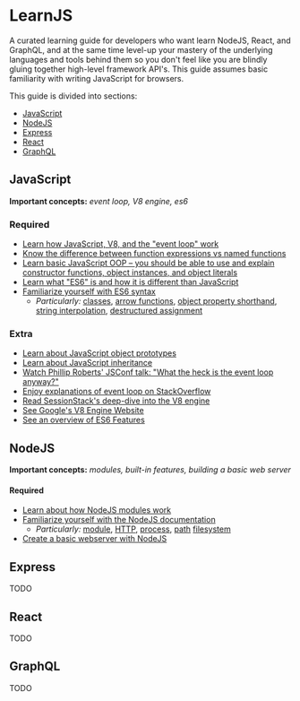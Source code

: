 # LearnJS

A curated learning guide for developers who want learn NodeJS, React, and GraphQL, and at the same time level-up your mastery of the underlying languages and tools behind them so you don't feel like you are blindly gluing together high-level framework API's. This guide assumes basic familiarity with writing JavaScript for browsers.

This guide is divided into sections:

* [JavaScript](#javascript)
* [NodeJS](#nodejs)
* [Express](#Express)
* [React](#Express)
* [GraphQL](#Express)

## JavaScript

**Important concepts:** _event loop, V8 engine, es6_

### Required

* [Learn how JavaScript, V8, and the "event loop" work](https://blog.sessionstack.com/how-does-javascript-actually-work-part-1-b0bacc073cf)
* [Know the difference between function expressions vs named functions](https://stackoverflow.com/questions/336859/var-functionname-function-vs-function-functionname)
* [Learn basic JavaScript OOP – you should be able to use and explain constructor functions, object instances, and object literals](https://developer.mozilla.org/en-US/docs/Learn/JavaScript/Objects/Object-oriented_JS)
* [Learn what "ES6" is and how it is different than JavaScript](https://softwareengineering.stackexchange.com/a/306847)
* [Familiarize yourself with ES6 syntax](http://es6-features.org/)
  * _Particularly:_ [classes](http://es6-features.org/#ClassDefinition), [arrow functions](http://es6-features.org/#ExpressionBodies), [object property shorthand](http://es6-features.org/#PropertyShorthand), [string interpolation](http://es6-features.org/#StringInterpolation), [destructured assignment](http://es6-features.org/#ObjectMatchingShorthandNotation)

### Extra

* [Learn about JavaScript object prototypes](https://developer.mozilla.org/en-US/docs/Learn/JavaScript/Objects/Object_prototypes)
* [Learn about JavaScript inheritance](https://developer.mozilla.org/en-US/docs/Learn/JavaScript/Objects/Inheritance)
* [Watch Phillip Roberts' JSConf talk: "What the heck is the event loop anyway?"](https://www.youtube.com/watch?v=8aGhZQkoFbQ&feature=youtu.be)
* [Enjoy explanations of event loop on StackOverflow](https://stackoverflow.com/questions/21607692/understanding-the-event-loop)
* [Read SessionStack's deep-dive into the V8 engine](https://blog.sessionstack.com/how-javascript-works-inside-the-v8-engine-5-tips-on-how-to-write-optimized-code-ac089e62b12e)
* [See Google's V8 Engine Website](https://developers.google.com/v8/)
* [See an overview of ES6 Features](https://github.com/lukehoban/es6features)

## NodeJS

**Important concepts:** _modules, built-in features, building a basic web server_

#### Required

* [Learn about how NodeJS modules work](https://www.sitepoint.com/understanding-module-exports-exports-node-js/)
* [Familiarize yourself with the NodeJS documentation](https://nodejs.org/dist/latest/docs/api/)
  * _Particularly:_ [module](https://nodejs.org/dist/latest/docs/api/modules.html), [HTTP](https://nodejs.org/dist/latest/docs/api/http.html), [process](https://nodejs.org/dist/latest/docs/api/process.html#process_process), [path](https://nodejs.org/dist/latest/docs/api/path.html) [filesystem](https://nodejs.org/dist/latest/docs/api/fs.html)
* [Create a basic webserver with NodeJS](https://nodejs.org/en/docs/guides/getting-started-guide/)

## Express

TODO

## React

TODO

## GraphQL

TODO
